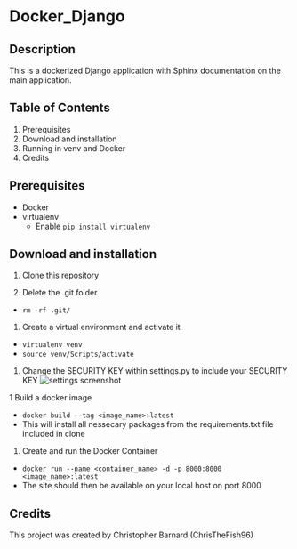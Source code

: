 # Docker_Django

## Description
This is a dockerized Django application with Sphinx documentation on the main application.

## Table of Contents
1. Prerequisites
1. Download and installation
1. Running in venv and Docker
1. Credits

## Prerequisites
* Docker
* virtualenv
   * Enable `pip install virtualenv`

## Download and installation
1. Clone this repository

1. Delete the .git folder
  * `rm -rf .git/`
 
1. Create a virtual environment and activate it
  * `virtualenv venv`
  * `source venv/Scripts/activate`
 
1. Change the SECURITY KEY within settings.py to include your SECURITY KEY
  ![settings screenshot](https://user-images.githubusercontent.com/125367266/230436180-d162aea2-9a9a-499b-b74f-c1fb3310d3e4.JPG)
  
1 Build a docker image
  * `docker build --tag <image_name>:latest `
  * This will install all nessecary packages from the requirements.txt file included in clone

1. Create and run the Docker Container
  * `docker run --name <container_name> -d -p 8000:8000 <image_name>:latest`
  * The site should then be available on your local host on port 8000
 
## Credits
This project was created by Christopher Barnard (ChrisTheFish96)
